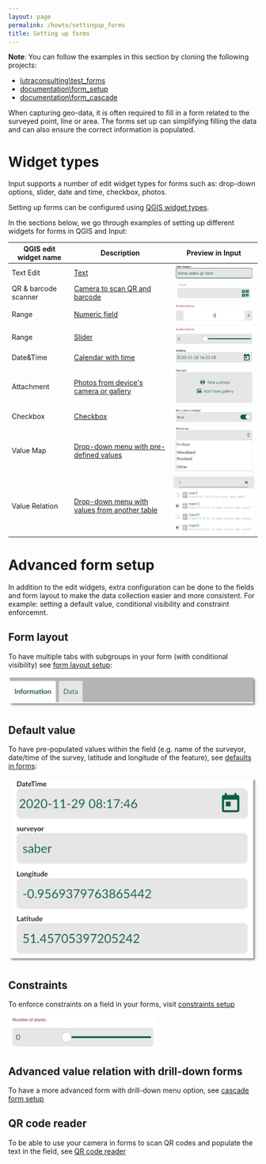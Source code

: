 ```yaml
---
layout: page
permalink: /howto/settingup_forms
title: Setting up forms
---
```


**Note**: You can follow the examples in this section by cloning the following projects:
  - [lutraconsulting\test_forms](https://public.cloudmergin.com/projects/lutraconsulting/test_forms/tree)
  - [documentation\form_setup](https://public.cloudmergin.com/projects/documentation/form_setup/tree)
  - [documentation\form_cascade](https://public.cloudmergin.com/projects/documentation/form_cascade/tree)

When capturing geo-data, it is often required to fill in a form related to the surveyed point, line or area. The forms set up can simplifying filling the data and can also ensure the correct information is populated.

# Widget types
Input supports a number of edit widget types for forms such as: drop-down options, slider, date and time, checkbox, photos.

Setting up forms can be configured using [QGIS widget types](https://docs.qgis.org/3.16/en/docs/user_manual/working_with_vector/vector_properties.html#edit-widgets).

In the sections below, we go through examples of setting up different widgets for forms in QGIS and Input:

|QGIS edit widget name   | Description  |Preview in Input   |
|---|---|---|
|Text Edit  |[Text](/howto/settingup_forms_text)   | ![layout](../images/input_forms_text.png) |
|QR & barcode scanner  |[Camera to scan QR and barcode](/howto/settingup_forms_qrcode)   | ![layout](../images/input_forms_qrcode1.png) |
|Range   |[Numeric field](/howto/settingup_forms_number)   | ![layout](../images/input_forms_numbers.png)  |
|Range   |[Slider](/howto/settingup_forms_slider)   | ![layout](../images/input_forms_slider1.png)  |
|Date&Time   |[Calendar with time](/howto/settingup_forms_datetime)  |![layout](../images/input_forms_datetime1.png)   |
|Attachment   |[Photos from device's camera or gallery](/howto/settingup_forms_photos) | ![layout](../images/input_forms_photo1.png)  |
|Checkbox   |[Checkbox](/howto/settingup_forms_checkbox)   |![layout](../images/input_forms_checkbox2.png)   |
|Value Map   |[Drop-down menu with pre-defined values](/howto/settingup_forms_valuemap) |![layout](../images/input_forms_valuemap1.png)   |
|Value Relation   |[Drop-down menu with values from another table](/howto/settingup_forms_valuerelation) |![layout](../images/input_forms_valuerelation.png)   |

# Advanced form setup
In addition to the edit widgets, extra configuration can be done to the fields and form layout to make the data collection easier and more consistent. For example: setting a default value, conditional visibility and constraint enforcemnt.

## Form layout
To have multiple tabs with subgroups in your form (with conditional visibility) see [form layout setup](/howto/settingup_forms_layout):

![layout](../images/input_forms_layout1.png)

## Default value

To have pre-populated values within the field (e.g. name of the surveyor, date/time of the survey, latitude and longitude of the feature), see [defaults in forms](/howto/settingup_forms_defaults):

![layout](../images/input_forms_defaults1.png)

## Constraints
To enforce constraints on a field in your forms, visit [constraints setup](/howto/settingup_forms_constraints)

![layout](../images/input_forms_slider1.png)

## Advanced value relation with drill-down forms
To have a more advanced form with drill-down menu option, see [cascade form setup](/howto/settingup_forms_cascade)

## QR code reader
To be able to use your camera in forms to scan QR codes and populate the text in the field, see [QR code reader](/howto/settingup_forms_qrcode)
